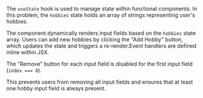 The `useState` hook is used to manage state within functional components. In this problem, the `hobbies` state holds an array of strings representing user's hobbies.

The component dynamically renders input fields based on the `hobbies` state array. Users can add new hobbies by clicking the "Add Hobby" button, which updates the state 
and triggers a re-render.Event handlers are defined inline within JSX. 

The "Remove" button for each input field is disabled for the first input field (`index === 0`).

This prevents users from removing all input fields and ensures that at least one hobby input field is always present.

